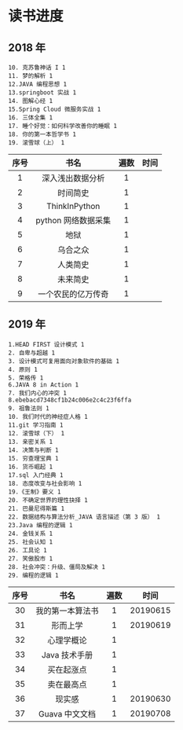 # 读书进度

## 2018 年
    10. 克苏鲁神话 I 1
    11. 梦的解析 1
    12.JAVA 编程思想 1
    13.springboot 实战 1
    14. 图解心经 1
    15.Spring Cloud 微服务实战 1
    16. 三体全集 1
    17. 睡个好觉：如何科学改善你的睡眠 1
    18. 你的第一本哲学书 1
    19. 滚雪球（上） 1

| 序号  |        书名         | 遍数  | 时间  |
| :---: | :-----------------: | :---: | :---: |
|   1   |  深入浅出数据分析   |   1   |       |
|   2   |      时间简史       |   1   |       |
|   3   |    ThinkInPython    |   1   |       |
|   4   | python 网络数据采集 |   1   |       |
|   5   |        地狱         |   1   |       |
|   6   |      乌合之众       |   1   |       |
|   7   |      人类简史       |   1   |       |
|   8   |      未来简史       |   1   |       |
|   9   | 一个农民的亿万传奇  |   1   |       |

## 2019 年

    1.HEAD FIRST 设计模式 1
    2. 自卑与超越 1
    3. 设计模式可复用面向对象软件的基础 1
    4. 原则 1
    5. 荣格传 1
    6.JAVA 8 in Action 1
    7. 我们内心的冲突 1
    8.ebebacd7348cf1b24c006e2c4c23f6ffa
    9. 祖鲁法则 1
    10. 我们时代的神经症人格 1
    11.git 学习指南 1
    12. 滚雪球（下） 1
    13. 亲密关系 1
    14. 决策与判断 1
    15. 穷查理宝典 1
    16. 货币崛起 1
    17.sql 入门经典 1
    18. 态度改变与社会影响 1
    19.《王制》要义 1
    20. 不确定世界的理性抉择 1
    21. 巴曼尼得斯篇 1
    22. 数据结构与算法分析_JAVA 语言描述（第 3 版） 1
    23.Java 编程的逻辑 1
    24. 金钱关系 1
    25. 社会认知 1
    26. 工具论 1
    27. 笑傲股市 1
    28. 社会冲突：升级、僵局及解决 1
    29. 编程的逻辑 1

| 序号  |       书名       | 遍数  |   时间   |
| :---: | :--------------: | :---: | :------: |
|  30   | 我的第一本算法书 |   1   | 20190615 |
|  31   |     形而上学     |   1   | 20190619 |
|  32   |    心理学概论    |   1   |          |
|  33   |  Java 技术手册   |   1   |          |
|  34   |    买在起涨点    |   1   |          |
|  35   |    卖在最高点    |   1   |          |
|  36   |      现实感      |   1   | 20190630 |
|  37   |  Guava 中文文档  |   1   | 20190708 |
